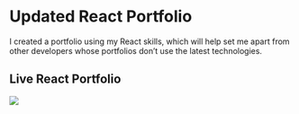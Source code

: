 # Updated React Portfolio
I created a portfolio using my React skills, which will help set me apart from other developers whose portfolios don’t use the latest technologies.


## Live React Portfolio
<a href="https://cjohnson74.github.io/Updated-React-Portfolio/"><image src="https://img.shields.io/badge/React-20232A?style=for-the-badge&logo=react&logoColor=61DAFB"></a>
